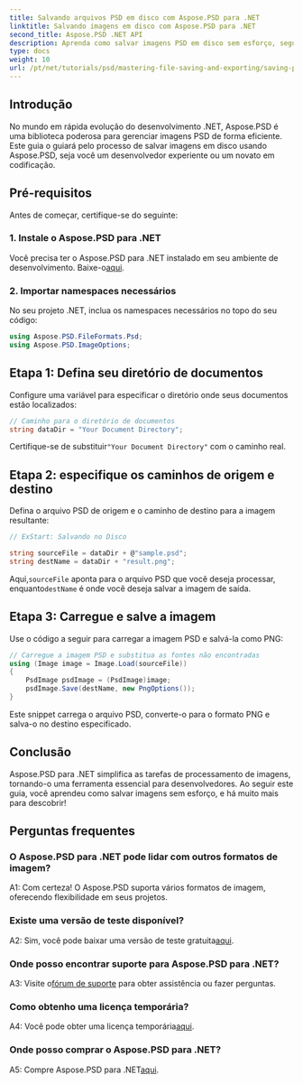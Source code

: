 ```yaml
---
title: Salvando arquivos PSD em disco com Aspose.PSD para .NET
linktitle: Salvando imagens em disco com Aspose.PSD para .NET
second_title: Aspose.PSD .NET API
description: Aprenda como salvar imagens PSD em disco sem esforço, seguindo um guia passo a passo. Não importa se você está convertendo arquivos PSD para vários formatos de imagem ou gerenciando ativos de imagem complexos.
type: docs
weight: 10
url: /pt/net/tutorials/psd/mastering-file-saving-and-exporting/saving-psd-files-to-disk/
---
```

## Introdução

No mundo em rápida evolução do desenvolvimento .NET, Aspose.PSD é uma biblioteca poderosa para gerenciar imagens PSD de forma eficiente. Este guia o guiará pelo processo de salvar imagens em disco usando Aspose.PSD, seja você um desenvolvedor experiente ou um novato em codificação. 

## Pré-requisitos

Antes de começar, certifique-se do seguinte:

### 1. Instale o Aspose.PSD para .NET

 Você precisa ter o Aspose.PSD para .NET instalado em seu ambiente de desenvolvimento. Baixe-o[aqui](https://releases.aspose.com/psd/net/).

### 2. Importar namespaces necessários

No seu projeto .NET, inclua os namespaces necessários no topo do seu código:

```csharp
using Aspose.PSD.FileFormats.Psd;
using Aspose.PSD.ImageOptions;
```

## Etapa 1: Defina seu diretório de documentos

Configure uma variável para especificar o diretório onde seus documentos estão localizados:

```csharp
// Caminho para o diretório de documentos
string dataDir = "Your Document Directory";
```

 Certifique-se de substituir`"Your Document Directory"` com o caminho real.

## Etapa 2: especifique os caminhos de origem e destino

Defina o arquivo PSD de origem e o caminho de destino para a imagem resultante:

```csharp
// ExStart: Salvando no Disco

string sourceFile = dataDir + @"sample.psd";
string destName = dataDir + "result.png";
```

 Aqui,`sourceFile` aponta para o arquivo PSD que você deseja processar, enquanto`destName` é onde você deseja salvar a imagem de saída.

## Etapa 3: Carregue e salve a imagem

Use o código a seguir para carregar a imagem PSD e salvá-la como PNG:

```csharp
// Carregue a imagem PSD e substitua as fontes não encontradas
using (Image image = Image.Load(sourceFile))
{
    PsdImage psdImage = (PsdImage)image;
    psdImage.Save(destName, new PngOptions());
}
```

Este snippet carrega o arquivo PSD, converte-o para o formato PNG e salva-o no destino especificado. 

## Conclusão

Aspose.PSD para .NET simplifica as tarefas de processamento de imagens, tornando-o uma ferramenta essencial para desenvolvedores. Ao seguir este guia, você aprendeu como salvar imagens sem esforço, e há muito mais para descobrir!

## Perguntas frequentes

### O Aspose.PSD para .NET pode lidar com outros formatos de imagem?

A1: Com certeza! O Aspose.PSD suporta vários formatos de imagem, oferecendo flexibilidade em seus projetos.

### Existe uma versão de teste disponível?

 A2: Sim, você pode baixar uma versão de teste gratuita[aqui](https://releases.aspose.com/).

### Onde posso encontrar suporte para Aspose.PSD para .NET?

 A3: Visite o[fórum de suporte](https://forum.aspose.com/c/psd/34) para obter assistência ou fazer perguntas.

### Como obtenho uma licença temporária?

 A4: Você pode obter uma licença temporária[aqui](https://purchase.conholdate.com/temporary-license/).

### Onde posso comprar o Aspose.PSD para .NET?

 A5: Compre Aspose.PSD para .NET[aqui](https://purchase.conholdate.com/buy).